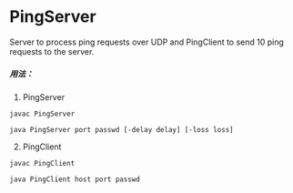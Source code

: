 # PingServer
Server to process ping requests over UDP and PingClient to send 10 ping requests to the server.
##### 用法：

1. PingServer

```shell
javac PingServer

java PingServer port passwd [-delay delay] [-loss loss]
```

2. PingClient

```shell
javac PingClient

java PingClient host port passwd
```

